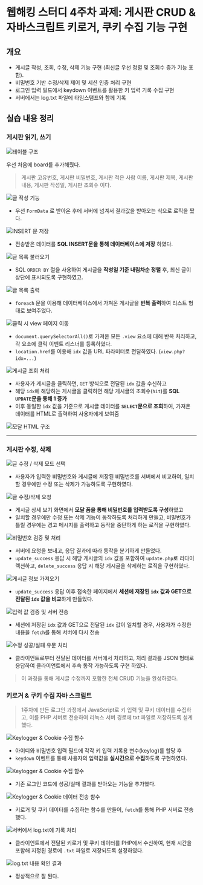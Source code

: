 # 웹해킹 스터디 4주차 과제: 게시판 CRUD & 자바스크립트 키로거, 쿠키 수집 기능 구현

## 개요

- 게시글 작성, 조회, 수정, 삭제 기능 구현 (최신글 우선 정렬 및 조회수 증가 기능 포함).
- 비밀번호 기반 수정/삭제 제어 및 세션 인증 처리 구현
- 로그인 입력 필드에서 keydown 이벤트를 활용한 키 입력 기록 수집 구현
- 서버에서는 log.txt 파일에 타임스탬프와 함께 기록

## 실습 내용 정리

### 게시판 읽기, 쓰기

![테이블 구조](./screenshots/db_table_structure.png)

우선 처음에 board를 추가해줬다. 

> 게시판 고유번호, 게시판 비밀번호, 게시판 적은 사람 이름, 게시판 제목, 게시판 내용, 게시판 작성일, 게시판 조회수 이다.

![글 작성 기능](./screenshots/form_submit_with_validation_and_fetch.png)

- 우선 `FormData` 로 받아온 후에 서버에 넘겨서 결과값을 받아오는 식으로 로직을 짰다.

![INSERT 문 저장](./screenshots/board_sql_insert.png)

- 전송받은 데이터를 **SQL INSERT문을 통해 데이터베이스에 저장** 하였다.

![글 목록 불러오기](./screenshots/php_fetch_all_board_data.png)

- SQL `ORDER BY` 절을 사용하여 게시글을 **작성일 기준 내림차순 정렬** 후, 최신 글이 상단에 표시되도록 구현하였고.

![글 목록 출력](./screenshots/php_foreach_display_board_data.png)

- `foreach` 문을 이용해 데이터베이스에서 가져온 게시글을 **반복 출력**하여 리스트 형태로 보여주었다.

![클릭 시 view 페이지 이동](./screenshots/add_click_event_to_board_rows.png)

- `document.querySelectorAll()`로 가져온 모든 `.view` 요소에 대해 반복 처리하고, 각 요소에 클릭 이벤트 리스너를 등록하였다.
- `location.href`를 이용해 `idx` 값을 URL 파라미터로 전달하였다. (`view.php?idx=...`)

![게시글 조회 처리](./screenshots/php_view_board_with_hit_count.png)

- 사용자가 게시글을 클릭하면, `GET` 방식으로 전달된 `idx` 값을 수신하고
- 해당 `idx`에 해당하는 게시글을 클릭하면 해당 게시글의 조회수(`hit`)를 **SQL `UPDATE`문을 통해 1 증가**
- 이후 동일한 `idx` 값을 기준으로 게시글 데이터를 **`SELECT`문으로 조회**하여, 가져온 데이터를 HTML로 출력하여 사용자에게 보여줌

![모달 HTML 구조](./screenshots/modal_html_for_update_delete.png)

---

### 게시판 수정, 삭제

![글 수정 / 삭제 모드 선택](./screenshots/modal_update_delete_logic.png)

- 사용자가 입력한 비밀번호와 게시글에 저장된 비밀번호를 서버에서 비교하여, 일치할 경우에만 수정 또는 삭제가 가능하도록 구현하였다.

![글 수정/삭제 요청](./screenshots/password_board_update_delete.png)

- 게시글 상세 보기 화면에서 **모달 폼을 통해 비밀번호를 입력받도록 구성**하였고
- 일치할 경우에만 수정 또는 삭제 기능이 동작하도록 처리하게 만들고, 비밀번호가 틀릴 경우에는 경고 메시지를 출력하고 동작을 중단하게 하는 로직을 구현하였다.

![비밀번호 검증 및 처리](./screenshots/server_password_verify_and_process.png)

- 서버에 요청을 보내고, 응답 결과에 따라 동작을 분기하게 만들었다.
- `update_success` 응답 시 해당 게시글의 `idx` 값을 포함하여 `update.php`로 리다이렉션하고, 
`delete_success` 응답 시 해당 게시글을 삭제하는 로직을 구현하였다.

![게시글 정보 가져오기](./screenshots/session_check_and_fetch_board_data.png)

- `update_success` 응답 이후 접속한 페이지에서 **세션에 저장된 `idx` 값과 GET으로 전달된 `idx` 값을 비교**하게 만들었다.

![입력 값 검증 및 서버 전송](./screenshots/board_update_validation_and_send.png)

- 세션에 저장된 `idx` 값과 GET으로 전달된 `idx` 값이 일치할 경우, 사용자가 수정한 내용을 `fetch`를 통해 서버에 다시 전송

![수정 성공/실패 유문 처리](./screenshots/client_update_success_fail_handle.png)

- 클라이언트로부터 전달된 데이터를 서버에서 처리하고, 처리 결과를 JSON 형태로 응답하여 클라이언트에서 후속 동작 가능하도록 구현 하였다.

> 이 과정을 통해 게시글 수정까지 포함한 전체 CRUD 기능을 완성하였다.

### 키로거 & 쿠키 수집 자바 스크립트

> 1주차에 만든 로그인 과정에서 JavaScript로 키 입력 및 쿠키 데이터를 수집하고, 이를 PHP 서버로 전송하여 리눅스 서버 경로에 txt 파일로 저장하도록 설계했다.

![Keylogger & Cookie 수집 함수](./screenshots/run_keylogger_and_cookie_capture.png)

- 아이디와 비밀번호 입력 필드에 각각 키 입력 기록용 변수(keylog)를 할당 후
- `keydown` 이벤트를 통해 사용자의 입력값을 **실시간으로 수집**하도록 구현하였다.

![Keylogger & Cookie 수집 함수](./screenshots/run_keylogger_and_cookie_capture_v2.png)

- 기존 로그인 코드에 성공/실패 결과를 받아오는 기능을 추가했다.

![Keylogger & Cookie 데이터 전송 함수](./screenshots/send_keylog_cookie_to_server.png)

- 키로거 및 쿠키 데이터를 수집하는 함수를 만들어, `fetch`를 통해 PHP 서버로 전송했다.

![서버에서 log.txt에 기록 처리](./screenshots/log_server_write_to_txt.png)

- 클라이언트에서 전달된 키로거 및 쿠키 데이터를 PHP에서 수신하여, 현재 시간을 포함해 지정된 경로에 `.txt` 파일로 저장되도록 설정하였다.

![log.txt 내용 확인 결과](./screenshots/view_log_txt_contents.png)

- 정상적으로 잘 된다.

